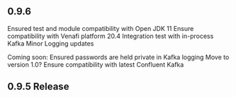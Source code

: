
0.9.6
---
Ensured test and module compatibility with Open JDK 11
Ensure compatibility with Venafi platform 20.4
Integration test with in-process Kafka
Minor Logging updates

Coming soon:
Ensured passwords are held private in Kafka logging
Move to version 1.0?
Ensure compatibility with latest Confluent Kafka


0.9.5 Release
----

